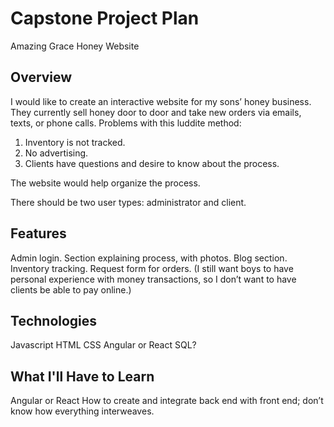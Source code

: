 # Capstone Project Plan
Amazing Grace Honey Website


## Overview
I would like to create an interactive website for my sons’ honey business. They currently sell honey door to door and take new orders via emails, texts, or phone calls. Problems with this luddite method: 
1. Inventory is not tracked.
2. No advertising.
3. Clients have questions and desire to know about the process.
 
 The website would help organize the process.

There should be two user types: administrator and client.

## Features
Admin login.
Section explaining process, with photos.
Blog section.
Inventory tracking.
Request form for orders. (I still want boys to have personal experience with money transactions, so I don’t want to have clients be able to pay online.)

## Technologies
Javascript
HTML
CSS
Angular or React
SQL?

## What I'll Have to Learn
Angular or React
How to create and integrate back end with front end; don’t know how everything interweaves.
